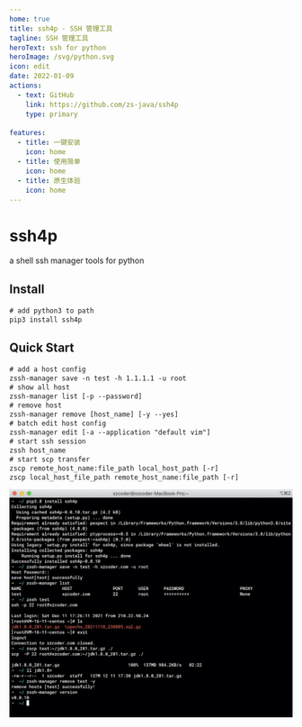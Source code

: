 ```yaml
---
home: true
title: ssh4p - SSH 管理工具
tagline: SSH 管理工具
heroText: ssh for python
heroImage: /svg/python.svg
icon: edit
date: 2022-01-09
actions:
  - text: GitHub
    link: https://github.com/zs-java/ssh4p
    type: primary

features:
  - title: 一键安装
    icon: home
  - title: 使用简单
    icon: home
  - title: 原生体验
    icon: home
---
```


# ssh4p
a shell ssh manager tools for python

## Install
```shell script
# add python3 to path
pip3 install ssh4p
```

## Quick Start
```shell script
# add a host config
zssh-manager save -n test -h 1.1.1.1 -u root
# show all host
zssh-manager list [-p --password]
# remove host
zssh-manager remove [host_name] [-y --yes]
# batch edit host config
zssh-manager edit [-a --application "default vim"]
# start ssh session
zssh host_name
# start scp transfer
zscp remote_host_name:file_path local_host_path [-r]
zscp local_host_file_path remote_host_name:file_path [-r]
```
![quick_start](https://raw.githubusercontent.com/zs-java/ssh4p/main/images/quick_start.jpg)
